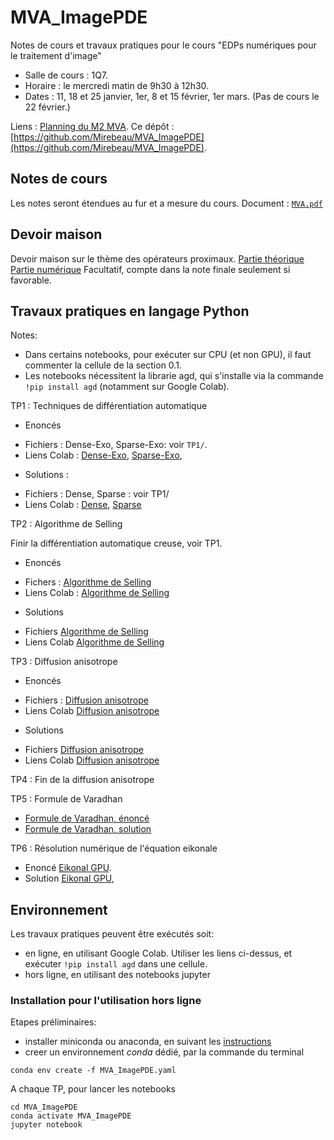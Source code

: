 # MVA_ImagePDE

Notes de cours et travaux pratiques pour le cours "EDPs numériques pour le traitement d'image"

- Salle de cours : 1Q7.
- Horaire : le mercredi matin de 9h30 à 12h30.
- Dates : 11, 18 et 25 janvier, 1er, 8 et 15 février, 1er mars. (Pas de cours le 22 février.)

Liens :  [Planning du M2 MVA](https://www.master-mva.com/). Ce dépôt : [https://github.com/Mirebeau/MVA_ImagePDE](https://github.com/Mirebeau/MVA_ImagePDE).



<!---
Générer un lien Colab
https://colab.research.google.com/notebook#fileId= (insérer identifiant) &offline=true&sandboxMode=true

alt+m pour ouvrir MarkdownLivePreview sous SublimeText 
--->

## Notes de cours

Les notes seront étendues au fur et a mesure du cours.
Document : [`MVA.pdf`](MVA.pdf)

## Devoir maison

Devoir maison sur le thème des opérateurs proximaux.
[Partie théorique](https://dl.dropbox.com/s/w0gjlq2yzmj23f8/DM_MVA_Shared.pdf)
[Partie numérique](https://dl.dropbox.com/s/9ln7wtufxlzn7zx/MVA_2023_DM_Lasso_Exo.ipynb)
Facultatif, compte dans la note finale seulement si favorable.

<!---
Devoir maison sur le thème de l'équation eikonale.
[Partie théorique](https://dl.dropbox.com/s/y3c523rcggyuq0x/DM2_MVA_Shared.pdf?dl=0)
[Partie numérique](https://dl.dropbox.com/s/e34pvk3l4cbrj3b/MVA_2022_DM2_Exo.ipynb?dl=0)
Facultatif, compte dans la note finale seulement si favorable.
--->

## Travaux pratiques en langage Python

Notes:

* Dans certains notebooks, pour exécuter sur CPU (et non GPU), il faut commenter la cellule de la section 0.1.
* Les notebooks nécessitent la librarie agd, qui s'installe via la commande `!pip install agd` (notamment sur Google Colab).

TP1 : Techniques de différentiation automatique

* Enoncés  
 - Fichiers : Dense-Exo, Sparse-Exo: voir `TP1/`.
 - Liens Colab :
  [Dense-Exo](https://colab.research.google.com/notebook#fileId=1tqdZvmZFA_1lg6gj6q0U5l-Ez7qIeWo8&offline=true&sandboxMode=true),
  [Sparse-Exo](https://colab.research.google.com/notebook#fileId=1ohjV4fXNs5NcrUS3XeFtIHOGYBx8GCMM&offline=true&sandboxMode=true),

* Solutions :
 - Fichiers : Dense, Sparse : voir TP1/
 - Liens Colab :
  [Dense](https://colab.research.google.com/notebook#fileId=1cF26zZz8LAbrL7gbbWEtyYdBtlTSBwVL&offline=true&sandboxMode=true),
  [Sparse](https://colab.research.google.com/notebook#fileId=1tifdb1jjVJP9TCUpVWYghiXgOEhbAaHI&offline=true&sandboxMode=true)


TP2 : Algorithme de Selling

Finir la différentiation automatique creuse, voir TP1.

* Enoncés
 - Fichers :
 [Algorithme de Selling](https://drive.google.com/file/d/1adPejCBWfUmBnn8A_3XaW0W_PuAZI9MU/view?usp=sharing)
 - Liens Colab :
 [Algorithme de Selling](https://colab.research.google.com/notebook#fileId=1adPejCBWfUmBnn8A_3XaW0W_PuAZI9MU&offline=true&sandboxMode=true)

* Solutions
 - Fichiers
 [Algorithme de Selling](https://drive.google.com/open?id=1dMHXDYJoQBI_EtvQTcR15pbJaiP03S0p)
 - Liens Colab
 [Algorithme de Selling](https://colab.research.google.com/notebook#fileId=1dMHXDYJoQBI_EtvQTcR15pbJaiP03S0p&offline=true&sandboxMode=true)


TP3 : Diffusion anisotrope
* Enoncés
 - Fichiers :
 [Diffusion anisotrope](https://drive.google.com/file/d/1CY3v6gyhRVgPbsuzwfgt-kGfXzEMZWWL/view?usp=sharing)
 - Liens Colab
 [Diffusion anisotrope](https://colab.research.google.com/notebook#fileId=1CY3v6gyhRVgPbsuzwfgt-kGfXzEMZWWL&offline=true&sandboxMode=true)

* Solutions
 - Fichiers
  [Diffusion anisotrope](https://drive.google.com/open?id=1u6_XthpxwycWYIusJoP26x37n2Fvbevh)
 - Liens Colab
  [Diffusion anisotrope](https://colab.research.google.com/notebook#fileId=1u6_XthpxwycWYIusJoP26x37n2Fvbevh&offline=true&sandboxMode=true)

TP4 : Fin de la diffusion anisotrope

TP5 : Formule de Varadhan

* [Formule de Varadhan, énoncé](https://drive.google.com/file/d/1-00l_6sysNFuUNWuvTvGkQYsVObJ9Jzz/view?usp=sharing)
* [Formule de Varadhan, solution](https://drive.google.com/file/d/1-9kTVi4rRhDaaFdUwn0R3PJi3fTfIuZn/view?usp=sharing)

TP6 : Résolution numérique de l'équation eikonale
* Enoncé
[Eikonal GPU](https://colab.research.google.com/notebook#fileId=182TnSY0Glaabm-LLuoooScIVQNIcuT4n&offline=true&sandboxMode=true).
* Solution
[Eikonal GPU](https://colab.research.google.com/notebook#fileId=1Y7mJ3SdD3GRm0QCtV1bRgHShzBzeLk-j&offline=true&sandboxMode=true),



## Environnement

Les travaux pratiques peuvent être exécutés soit:

- en ligne, en utilisant Google Colab. Utiliser les liens ci-dessus, et exécuter `!pip install agd` dans une cellule.
- hors ligne, en utilisant des notebooks jupyter

### Installation pour l'utilisation hors ligne

Etapes préliminaires:

- installer miniconda ou anaconda, en suivant les [instructions](https://docs.conda.io/projects/conda/en/latest/user-guide/install/)
- creer un environnement *conda* dédié, par la commande du terminal
```
conda env create -f MVA_ImagePDE.yaml
```

A chaque TP, pour lancer les notebooks
```
cd MVA_ImagePDE
conda activate MVA_ImagePDE
jupyter notebook
```
